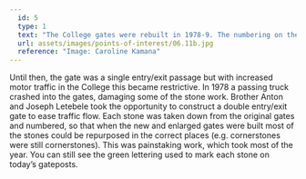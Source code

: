 ```yaml
---
  id: 5
  type: 1
  text: "The College gates were rebuilt in 1978-9. The numbering on the gatepost dates from this time.  "
  url: assets/images/points-of-interest/06.11b.jpg
  reference: "Image: Caroline Kamana"
---
```

Until then, the gate was a single entry/exit passage but with increased motor traffic in the College this became restrictive. In 1978 a passing truck crashed into the gates, damaging some of the stone work. Brother Anton and Joseph Letebele took the opportunity to construct a double entry/exit gate to ease traffic flow. Each stone was taken down from the original gates and numbered, so that when the new and enlarged gates were built most of the stones could be repurposed in the correct places (e.g. cornerstones were still cornerstones). This was painstaking work, which took most of the year. You can still see the green lettering used to mark each stone on today’s gateposts.